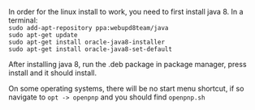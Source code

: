 In order for the linux install to work, you need to first install java 8. In a terminal:  
`sudo add-apt-repository ppa:webupd8team/java`  
`sudo apt-get update`  
`sudo apt-get install oracle-java8-installer`  
`sudo apt-get install oracle-java8-set-default`  

After installing java 8, run the .deb package in package manager, press install and it should install.

On some operating systems, there will be no start menu shortcut, if so navigate to `opt -> openpnp` and you should find `openpnp.sh`

